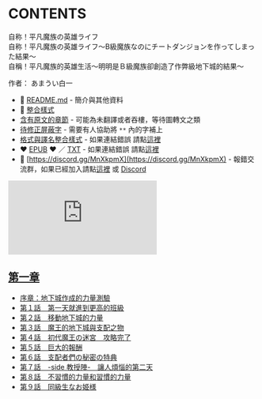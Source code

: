 # CONTENTS

自称！平凡魔族の英雄ライフ  
自称！平凡魔族の英雄ライフ～B級魔族なのにチートダンジョンを作ってしまった結果～  
自稱！平凡魔族的英雄生活～明明是Ｂ級魔族卻創造了作弊級地下城的結果～  

作者： あまうい白一  



- :closed_book: [README.md](README.md) - 簡介與其他資料
- :pencil: [整合樣式](%E6%95%B4%E5%90%88%E6%A8%A3%E5%BC%8F.md)
- [含有原文的章節](ja.md) - 可能為未翻譯或者吞樓，等待圖轉文之類
- [待修正屏蔽字](%E5%BE%85%E4%BF%AE%E6%AD%A3%E5%B1%8F%E8%94%BD%E5%AD%97.md) - 需要有人協助將 `**` 內的字補上
- [格式與譯名整合樣式](https://github.com/bluelovers/node-novel/blob/master/lib/locales/%E8%87%AA%E7%A7%B0%EF%BC%81%E5%B9%B3%E5%87%A1%E9%AD%94%E6%97%8F%E3%81%AE%E8%8B%B1%E9%9B%84%E3%83%A9%E3%82%A4%E3%83%95.ts) - 如果連結錯誤 請點[這裡](https://github.com/bluelovers/node-novel/blob/master/lib/locales/)
-  :heart: [EPUB](https://gitlab.com/demonovel/epub-txt/blob/master/syosetu/%E8%87%AA%E7%A8%B1%EF%BC%81%E5%B9%B3%E5%87%A1%E9%AD%94%E6%97%8F%E7%9A%84%E8%8B%B1%E9%9B%84%E7%94%9F%E6%B4%BB%EF%BD%9E%E6%98%8E%E6%98%8E%E6%98%AF%EF%BC%A2%E7%B4%9A%E9%AD%94%E6%97%8F%E5%8D%BB%E5%89%B5%E9%80%A0%E4%BA%86%E4%BD%9C%E5%BC%8A%E7%B4%9A%E5%9C%B0%E4%B8%8B%E5%9F%8E%E7%9A%84%E7%B5%90%E6%9E%9C%EF%BD%9E.epub) :heart:  ／ [TXT](https://gitlab.com/demonovel/epub-txt/blob/master/syosetu/out/%E8%87%AA%E7%A8%B1%EF%BC%81%E5%B9%B3%E5%87%A1%E9%AD%94%E6%97%8F%E7%9A%84%E8%8B%B1%E9%9B%84%E7%94%9F%E6%B4%BB%EF%BD%9E%E6%98%8E%E6%98%8E%E6%98%AF%EF%BC%A2%E7%B4%9A%E9%AD%94%E6%97%8F.out.txt) - 如果連結錯誤 請點[這裡](https://gitlab.com/demonovel/epub-txt/blob/master/syosetu/)
- :mega: [https://discord.gg/MnXkpmX](https://discord.gg/MnXkpmX) - 報錯交流群，如果已經加入請點[這裡](https://discordapp.com/channels/467794087769014273/467794088285175809) 或 [Discord](https://discordapp.com/channels/@me)


![導航目錄](https://chart.apis.google.com/chart?cht=qr&chs=150x150&chl=https://gitlab.com/novel-group/txt-source/blob/master/syosetu_out/自称！平凡魔族の英雄ライフ/導航目錄.md "導航目錄")




## [第一章](00000_%E7%AC%AC%E4%B8%80%E7%AB%A0)

- [序章：地下城作成的力量測驗](00000_%E7%AC%AC%E4%B8%80%E7%AB%A0/00010_%E5%BA%8F%E7%AB%A0%EF%BC%9A%E5%9C%B0%E4%B8%8B%E5%9F%8E%E4%BD%9C%E6%88%90%E7%9A%84%E5%8A%9B%E9%87%8F%E6%B8%AC%E9%A9%97.txt)
- [第１話　第一天就進到更高的班級](00000_%E7%AC%AC%E4%B8%80%E7%AB%A0/00020_%E7%AC%AC%EF%BC%91%E8%A9%B1%E3%80%80%E7%AC%AC%E4%B8%80%E5%A4%A9%E5%B0%B1%E9%80%B2%E5%88%B0%E6%9B%B4%E9%AB%98%E7%9A%84%E7%8F%AD%E7%B4%9A.txt)
- [第２話　移動地下城的力量](00000_%E7%AC%AC%E4%B8%80%E7%AB%A0/00030_%E7%AC%AC%EF%BC%92%E8%A9%B1%E3%80%80%E7%A7%BB%E5%8B%95%E5%9C%B0%E4%B8%8B%E5%9F%8E%E7%9A%84%E5%8A%9B%E9%87%8F.txt)
- [第３話　魔王的地下城與支配之物](00000_%E7%AC%AC%E4%B8%80%E7%AB%A0/00040_%E7%AC%AC%EF%BC%93%E8%A9%B1%E3%80%80%E9%AD%94%E7%8E%8B%E7%9A%84%E5%9C%B0%E4%B8%8B%E5%9F%8E%E8%88%87%E6%94%AF%E9%85%8D%E4%B9%8B%E7%89%A9.txt)
- [第４話　初代魔王の迷宮　攻略完了](00000_%E7%AC%AC%E4%B8%80%E7%AB%A0/00050_%E7%AC%AC%EF%BC%94%E8%A9%B1%E3%80%80%E5%88%9D%E4%BB%A3%E9%AD%94%E7%8E%8B%E3%81%AE%E8%BF%B7%E5%AE%AE%E3%80%80%E6%94%BB%E7%95%A5%E5%AE%8C%E4%BA%86.txt)
- [第５話　巨大的報酬](00000_%E7%AC%AC%E4%B8%80%E7%AB%A0/00060_%E7%AC%AC%EF%BC%95%E8%A9%B1%E3%80%80%E5%B7%A8%E5%A4%A7%E7%9A%84%E5%A0%B1%E9%85%AC.txt)
- [第６話　支配者們の秘密の特典](00000_%E7%AC%AC%E4%B8%80%E7%AB%A0/00070_%E7%AC%AC%EF%BC%96%E8%A9%B1%E3%80%80%E6%94%AF%E9%85%8D%E8%80%85%E5%80%91%E3%81%AE%E7%A7%98%E5%AF%86%E3%81%AE%E7%89%B9%E5%85%B8.txt)
- [第７話　-side 教授陣-　讓人煩惱的第二天](00000_%E7%AC%AC%E4%B8%80%E7%AB%A0/00080_%E7%AC%AC%EF%BC%97%E8%A9%B1%E3%80%80-side%20%E6%95%99%E6%8E%88%E9%99%A3-%E3%80%80%E8%AE%93%E4%BA%BA%E7%85%A9%E6%83%B1%E7%9A%84%E7%AC%AC%E4%BA%8C%E5%A4%A9.txt)
- [第８話　不習慣的力量和習慣的力量](00000_%E7%AC%AC%E4%B8%80%E7%AB%A0/00090_%E7%AC%AC%EF%BC%98%E8%A9%B1%E3%80%80%E4%B8%8D%E7%BF%92%E6%85%A3%E7%9A%84%E5%8A%9B%E9%87%8F%E5%92%8C%E7%BF%92%E6%85%A3%E7%9A%84%E5%8A%9B%E9%87%8F.txt)
- [第９話　同級生なお姫様](00000_%E7%AC%AC%E4%B8%80%E7%AB%A0/00100_%E7%AC%AC%EF%BC%99%E8%A9%B1%E3%80%80%E5%90%8C%E7%B4%9A%E7%94%9F%E3%81%AA%E3%81%8A%E5%A7%AB%E6%A7%98.txt)

